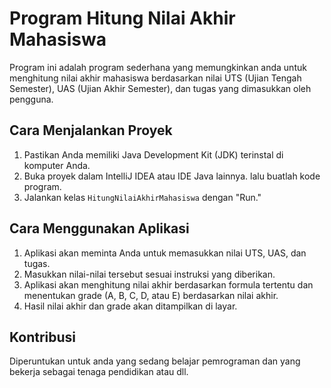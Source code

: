 # Program Hitung Nilai Akhir Mahasiswa

Program ini adalah program sederhana yang memungkinkan anda untuk menghitung nilai akhir mahasiswa berdasarkan nilai UTS (Ujian Tengah Semester), UAS (Ujian Akhir Semester), dan tugas yang dimasukkan oleh pengguna.

## Cara Menjalankan Proyek

1. Pastikan Anda memiliki Java Development Kit (JDK) terinstal di komputer Anda.
3. Buka proyek dalam IntelliJ IDEA atau IDE Java lainnya. lalu buatlah kode program.
4. Jalankan kelas `HitungNilaiAkhirMahasiswa` dengan "Run."

## Cara Menggunakan Aplikasi

1. Aplikasi akan meminta Anda untuk memasukkan nilai UTS, UAS, dan tugas.
2. Masukkan nilai-nilai tersebut sesuai instruksi yang diberikan.
3. Aplikasi akan menghitung nilai akhir berdasarkan formula tertentu dan menentukan grade (A, B, C, D, atau E) berdasarkan nilai akhir.
4. Hasil nilai akhir dan grade akan ditampilkan di layar.

## Kontribusi
Diperuntukan untuk anda yang sedang belajar pemrograman dan yang bekerja sebagai tenaga pendidikan atau dll.
